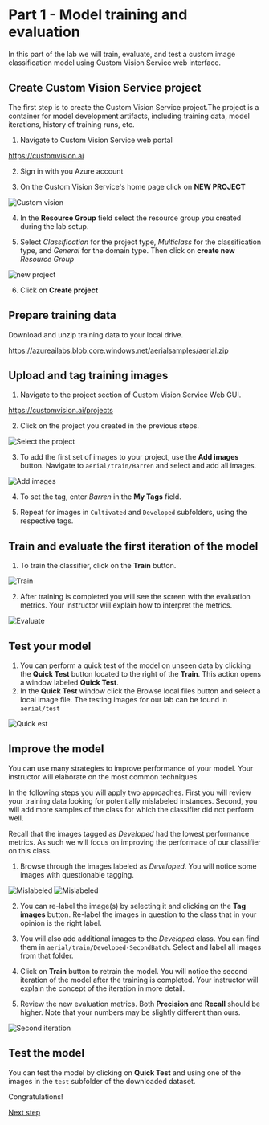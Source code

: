 # Part 1 - Model training and evaluation

In this part of the lab we will train, evaluate, and test a custom image classification model using Custom Vision Service web interface. 

## Create Custom Vision Service project

The first step is to create the Custom Vision Service project.The project is a container for model development artifacts, including training data, model iterations, history of training runs, etc. 

1. Navigate to Custom Vision Service web portal

https://customvision.ai

2. Sign in with you Azure account

3. On the Custom Vision Service's home page click on **NEW PROJECT**

![Custom vision](images/projects.png)

4. In the **Resource Group** field select the resource group you created during the lab setup.

5. Select *Classification* for the project type, *Multiclass* for the classification type, and *General* for the domain type. Then click on **create new** *Resource Group*

![new project](images/newproject.png)

 6. Click on **Create project**


## Prepare training data
Download and unzip training data to your local drive.

https://azureailabs.blob.core.windows.net/aerialsamples/aerial.zip


## Upload and tag training images
1. Navigate to the project section of Custom Vision Service Web GUI.

https://customvision.ai/projects

2. Click on the project you created in the previous steps.

![Select the project](images/img4.PNG)

3. To add the first set of images to your project, use the **Add images** button. Navigate to `aerial/train/Barren` and select and add all images.

![Add images](images/img5.PNG)


4. To set the tag, enter *Barren* in the **My Tags** field. 

5. Repeat for images in `Cultivated` and `Developed` subfolders, using the respective tags.

## Train and evaluate the first iteration of the model
1. To train the classifier, click on the **Train** button.

![Train](images/img6.PNG)

2. After training is completed you will see the screen with the evaluation metrics. Your instructor will explain how to interpret the metrics.


![Evaluate](images/img7.PNG)


## Test your model
1. You can perform a quick test of the model on unseen data by clicking the **Quick Test** button located to the right of the **Train**. This action opens a window labeled **Quick Test**.
2. In the **Quick Test** window click the Browse local files button and select a local image file. The testing images for our lab can be found in `aerial/test`

![Quick est](images/img8.PNG)


## Improve the model
You can use many strategies to improve performance of your model. Your instructor will elaborate on the most common techniques. 

In the following steps you will apply two approaches. First you will review your training data looking for potentially mislabeled instances. Second, you will add more samples of the class for which the classifier did not perform well. 

Recall that the images tagged as *Developed* had the lowest performance metrics. As such we will focus on improving the performace of our classifier on this class.

1. Browse through the images labeled as *Developed*. You will notice some images with questionable tagging.

![Mislabeled](images/img9.PNG)
![Mislabeled](images/img10.PNG)

2. You can re-label the image(s) by selecting it and clicking on the **Tag images** button. Re-label the images in question to the class that in your opinion is the right label.

3. You will also add additional images to the *Developed* class. You can find them in `aerial/train/Developed-SecondBatch`. Select and label all images from that folder.

4. Click on **Train** button to retrain the model. You will notice the second iteration of the model after the training is completed. Your instructor will explain the concept of the iteration in more detail. 

5. Review the new evaluation metrics. Both **Precision** and **Recall** should be higher. Note that your numbers may be slightly different than ours.

![Second iteration](images/img11.PNG)


## Test the model 
You can test the model by clicking on **Quick Test** and using one of the images in the `test` subfolder of the downloaded dataset.

Congratulations! 

[Next step](export.md)


